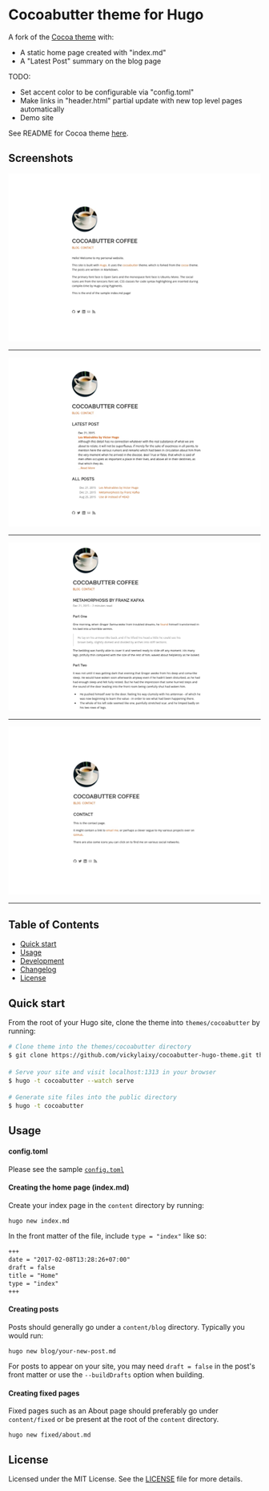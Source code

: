 # Cocoabutter theme for Hugo

A fork of the [Cocoa theme](https://github.com/nishanths/cocoa-hugo-theme/) with:

* A static home page created with "index.md"
* A "Latest Post" summary on the blog page

TODO:
* Set accent color to be configurable via "config.toml"
* Make links in "header.html" partial update with new top level pages automatically
* Demo site

See README for Cocoa theme [here](https://github.com/nishanths/cocoa-hugo-theme/blob/master/README.md).

## Screenshots

![Index](/exampleSite/cocoabutter-1.jpg)
***
![Blog](/exampleSite/cocoabutter-2.jpg)
***
![Post page](/exampleSite/cocoabutter-3.jpg)
***
![Contact page](/exampleSite/cocoabutter-4.jpg)
***

## Table of Contents

* [Quick start](#quick-start)
* [Usage](#usage)
* [Development](#development)
* [Changelog](#changelog)
* [License](#license)

## Quick start 

From the root of your Hugo site, clone the theme into `themes/cocoabutter` by running:

```sh
# Clone theme into the themes/cocoabutter directory
$ git clone https://github.com/vickylaixy/cocoabutter-hugo-theme.git themes/cocoabutter

# Serve your site and visit localhost:1313 in your browser
$ hugo -t cocoabutter --watch serve

# Generate site files into the public directory
$ hugo -t cocoabutter
```

## Usage

#### config.toml

Please see the sample [`config.toml`](https://github.com/vickylaixy/cocoabutter-hugo-theme/blob/master/exampleSite/config.toml)

#### Creating the home page (index.md)

Create your index page in the `content` directory by running:
```
hugo new index.md
```

In the front matter of the file, include `type = "index"` like so:
```
+++
date = "2017-02-08T13:28:26+07:00"
draft = false
title = "Home"
type = "index"
+++
```

#### Creating posts

Posts should generally go under a `content/blog` directory. Typically you would run:

````
hugo new blog/your-new-post.md
````
For posts to appear on your site, you may need `draft = false` in the post's front matter or use the `--buildDrafts` option when building.

#### Creating fixed pages

Fixed pages such as an About page should preferably go under `content/fixed` or be present at the root of the `content` directory.

````
hugo new fixed/about.md
````

## License

Licensed under the MIT License. See the [LICENSE](https://github.com/nishanths/cocoa-hugo-theme/blob/master/LICENSE) file for more details.
